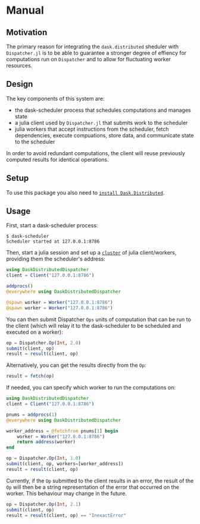 # Manual

## Motivation

The primary reason for integrating the `dask.distributed` sheduler with `Dispatcher.jl` is to be able to guarantee a stronger degree of effiency for computations run on `Dispatcher` and to allow for fluctuating worker resources.

## Design 

The key components of this system are:

* the dask-scheduler process that schedules computations and manages state
* a julia client used by `Dispatcher.jl` that submits work to the scheduler
* julia workers that accept instructions from the scheduler, fetch dependencies, execute compuations, store data, and communicate state to the scheduler

In order to avoid redundant computations, the client will reuse previously computed results for identical operations.

## Setup

To use this package you also need to [`install Dask.Distributed`](http://distributed.readthedocs.io/en/latest/install.html).

## Usage

First, start a dask-scheduler process:

```
$ dask-scheduler
Scheduler started at 127.0.0.1:8786
```

Then, start a julia session and set up a [`cluster`](https://docs.julialang.org/en/stable/manual/parallel-computing/#clustermanagers) of julia client/workers, providing them the scheduler's address:

```julia
using DaskDistributedDispatcher
client = Client("127.0.0.1:8786")

addprocs()
@everywhere using DaskDistributedDispatcher

@spawn worker = Worker("127.0.0.1:8786")
@spawn worker = Worker("127.0.0.1:8786")
```

You can then submit Dispatcher `Ops` units of computation that can be run to the client (which will relay it to the dask-scheduler to be scheduled and executed on a worker):

```julia
op = Dispatcher.Op(Int, 2.0)
submit(client, op)
result = result(client, op)
```

Alternatively, you can get the results directly from the `Op`:

```julia
result = fetch(op)
```

If needed, you can specify which worker to run the computations on:

```julia
using DaskDistributedDispatcher
client = Client("127.0.0.1:8786")

pnums = addprocs(1)
@everywhere using DaskDistributedDispatcher

worker_address = @fetchfrom pnums[1] begin
    worker = Worker("127.0.0.1:8786")
    return address(worker)
end

op = Dispatcher.Op(Int, 1.0)
submit(client, op, workers=[worker_address])
result = result(client, op)
```

Currently, if the `Op` submitted to the client results in an error, the result of the `Op` will then be a string representation of the error that occurred on the worker. This behaviour may change in the future.

```julia
op = Dispatcher.Op(Int, 2.1)
submit(client, op)
result = result(client, op) == "InexactError"
```
